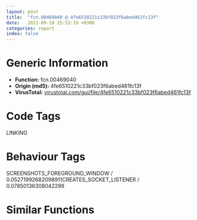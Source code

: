 ```yaml
---
layout: post
title:  "fcn.00469040 @ 4fe6510221c33bf023f6abed461fc13f"
date:   2021-09-10 15:52:19 +0300
categories: report
index: false
---
```


# Generic Information
- **Function:** fcn.00469040
- **Origin (md5):** 4fe6510221c33bf023f6abed461fc13f
- **VirusTotal:** [virustotal.com/gui/file/4fe6510221c33bf023f6abed461fc13f][virustotal_ref]

# Code Tags
<span class="tag" id="LINKING">LINKING</span>


# Behaviour Tags
<span class="bhv-tag" id="SCREENSHOTS_FOREGROUND_WINDOW">SCREENSHOTS_FOREGROUND_WINDOW / 0.05271992682098911</span><span class="bhv-tag" id="CREATES_SOCKET_LISTENER">CREATES_SOCKET_LISTENER / 0.07850136308042298</span>

# Similar Functions
<script type="text/javascript" src="https://www.gstatic.com/charts/loader.js"></script>
<script type="text/javascript">

    google.charts.load('current', {'packages':['corechart']});
    google.charts.setOnLoadCallback(drawChart);

    function drawChart() {
    var data = new google.visualization.DataTable();
        data.addColumn('number', 'X');
        data.addColumn('number', 'Y');
        data.addColumn({type: 'string', role: 'tooltip', 'p': {'html': true}});
        data.addColumn({'type': 'string', 'role': 'style'});
        
        data.addRows([
    [0, 0, '<b><a href="/report/fcn.00469040@4fe6510221c33bf023f6abed461fc13f">fcn.00469040</a><br>@4fe6510221c33bf023f6abed461fc13f</b><br>mov eax, 0x805c<br>call fcn.00498540<br>push ebx<br>push ebp<br>mov ebp, dword[esp+0x8068]<br>push edi<br>cmp ebp, 0xc7<br>ja 0x4692dc<br>mov eax, dword[esi+0x10]<br>mov ecx, dword[esi]<br>mov edi, dword[sym.imp.USER32.dll_SendMessageW]<br>push 0<br>push 0<br>mov dword[esp+0x14], eax<br>push 0x1004<br>lea eax, [eax+ebp*4]<br>push ecx<br>lea ebp, [eax+ebp+6]<br>call edi<br>cmp byte[ebp+1], 0<br>mov ebx, eax<br>je 0x469098<br>cmp byte[esp+0x8070], 0<br>jne 0x4692dc<br>cmp ebx, 2<br>jl 0x4692dc<br>mov ax, word[esp+0x8074]<br>xor ecx, ecx<br>cmp ax, cx<br>je 0x4690b6<br>cmp ax, 0x41<br>jmp 0x4690d2<br>mov eax, dword[esp+0xc]<br>mov edx, dword[esp+0x806c]<br>cmp edx, dword[eax]<br>jne 0x4690cf<br>cmp byte[ebp+3], cl<br>jne 0x4690cf<br>cmp byte[eax+4], cl<br>jmp 0x4690d2<br>cmp byte[ebp+4], cl<br>lea eax, [esp+0x66]<br>sete byte[esp+0x8066]<br>mov dword[esp+0x3c], eax<br>mov dword[esp+0x40], 0x1fff<br>mov al, byte[ebp]<br>cmp al, 1<br>jne 0x4691b3<br>mov dword[esp+0x48], ecx<br>mov dword[esp+0x2c], ecx<br>cmp ebx, ecx<br>jle 0x469198<br>mov eax, dword[esi]<br>mov ecx, dword[esp+0x806c]<br>lea edx, [esp+0x28]<br>push edx<br>push 0<br>push 0x104b<br>push eax<br>mov dword[esp+0x38], 1<br>mov dword[esp+0x40], ecx<br>call edi<br>test eax, eax<br>je 0x46915e<br>mov eax, dword[esp+0x3c]<br>mov ebp, eax<br>call fcn.0040d200<br>test al, al<br>je 0x46914f<br>push 0x10<br>push 0<br>push ebp<br>call fcn.0048e37b<br>add esp, 0xc<br>mov dword[esp+0x48], eax<br>jmp 0x469166<br>push ebp<br>call fcn.0048dfe6<br>add esp, 4<br>mov dword[esp+0x48], eax<br>jmp 0x469166<br>mov dword[esp+0x48], 0<br>mov edx, dword[esi]<br>lea ecx, [esp+0x28]<br>push ecx<br>push 0<br>push 0x104c<br>push edx<br>mov dword[esp+0x38], 4<br>mov dword[esp+0x40], 0<br>call edi<br>mov eax, dword[esp+0x2c]<br>inc eax<br>mov dword[esp+0x2c], eax<br>cmp eax, ebx<br>jl 0x469105<br>movzx eax, byte[esp+0x8066]<br>mov ecx, dword[esi]<br>push 0x469020<br>push eax<br>push 0x1030<br>push ecx<br>jmp 0x4692c3<br>test al, al<br>jne 0x469202<br>cmp byte[ebp+2], 3<br>jne 0x469202<br>cmp dword[0x4c64d0], ecx<br>jne 0x4691ee<br>push 0x4bc714<br>call dword[sym.imp.KERNEL32.dll_LoadLibraryW]<br>test eax, eax<br>je 0x4691e5<br>push str.StrCmpLogicalW<br>push eax<br>call dword[sym.imp.KERNEL32.dll_GetProcAddress]<br>mov dword[0x4c64d0], eax<br>cmp dword[0x4c64d0], 0<br>je 0x4691fe<br>mov eax, dword[esp+0x40]<br>cdq <br>sub eax, edx<br>sar eax, 1<br>dec eax<br>mov dword[esp+0x40], eax<br>jmp 0x469202<br>mov byte[ebp+2], 2<br>mov eax, dword[esi]<br>mov edx, dword[esp+0x806c]<br>mov dword[esp+0x5c], eax<br>mov dword[esp+0x30], edx<br>mov ecx, dword[ebp]<br>mov dword[esp+0x60], ecx<br>mov dl, byte[ebp+4]<br>push 0x468e80<br>lea ecx, [esp+0x14]<br>push ecx<br>push 0x1051<br>push eax<br>mov byte[esp+0x74], dl<br>mov byte[esp+0x8077], 1<br>mov dword[esp+0x4c], 0<br>mov dword[esp+0x38], 1<br>call edi<br>xor ebp, ebp<br>cmp dword[esp+0x3c], ebp<br>jne 0x4692c5<br>mov dword[esp+0x30], ebp<br>mov dword[esp+0x28], 4<br>mov dword[esp+0x48], ebp<br>mov dword[esp+0x2c], ebp<br>cmp ebx, ebp<br>jle 0x469291<br>jmp 0x469270<br>mov eax, dword[esi]<br>lea edx, [esp+0x28]<br>push edx<br>push ebp<br>push 0x104c<br>push eax<br>call edi<br>mov eax, dword[esp+0x2c]<br>inc dword[esp+0x48]<br>inc eax<br>mov dword[esp+0x2c], eax<br>cmp eax, ebx<br>jl 0x469270<br>mov ecx, dword[esp+0x806c]<br>push 0x468e80<br>mov eax, 1<br>lea edx, [esp+0x14]<br>push edx<br>mov dword[esp+0x18], eax<br>mov dword[esp+0x30], eax<br>mov eax, dword[esi]<br>push 0x1030<br>mov byte[esp+0x8073], 0<br>mov dword[esp+0x3c], ecx<br>push eax<br>call edi<br>mov eax, dword[esp+0xc]<br>mov ecx, dword[esp+0x806c]<br>mov dword[eax], ecx<br>mov dl, byte[esp+0x8066]<br>mov byte[eax+4], dl<br>pop edi<br>pop ebp<br>pop ebx<br>add esp, 0x805c<br>ret <br><eoc> ', 'point { fill-color: #e0440e; }'],

        ]);

    var options = {
        title: 'Similarity Plot',
        legend: 'none',
        colors: ['#dedbd9', '#e6693e', '#ec8f6e', '#f3b49f', '#f6c7b6'],
        tooltip: {isHtml: true, trigger: 'both'},
        explorer: {
        actions: ["dragToZoom", "rightClickToReset"],
        },
        chartArea: {
        width: '80%',
        height: '80%'
        },
        width: '100%',
        height: '100%'
    };

    var chart = new google.visualization.ScatterChart(document.getElementById('chart_div'));

    chart.draw(data, options);
    }
    
</script>


<div id="chart_div" style="width: 100%px; height: 100%;"></div>

# Disassembled Code
{% highlight nasm %}

mov eax, 0x805c
call fcn.00498540
push ebx
push ebp
mov ebp, dword[esp+0x8068]
push edi
cmp ebp, 0xc7
ja 0x4692dc
mov eax, dword[esi+0x10]
mov ecx, dword[esi]
mov edi, dword[sym.imp.USER32.dll_SendMessageW]
push 0
push 0
mov dword[esp+0x14], eax
push 0x1004
lea eax, [eax+ebp*4]
push ecx
lea ebp, [eax+ebp+6]
call edi
cmp byte[ebp+1], 0
mov ebx, eax
je 0x469098
cmp byte[esp+0x8070], 0
jne 0x4692dc
cmp ebx, 2
jl 0x4692dc
mov ax, word[esp+0x8074]
xor ecx, ecx
cmp ax, cx
je 0x4690b6
cmp ax, 0x41
jmp 0x4690d2
mov eax, dword[esp+0xc]
mov edx, dword[esp+0x806c]
cmp edx, dword[eax]
jne 0x4690cf
cmp byte[ebp+3], cl
jne 0x4690cf
cmp byte[eax+4], cl
jmp 0x4690d2
cmp byte[ebp+4], cl
lea eax, [esp+0x66]
sete byte[esp+0x8066]
mov dword[esp+0x3c], eax
mov dword[esp+0x40], 0x1fff
mov al, byte[ebp]
cmp al, 1
jne 0x4691b3
mov dword[esp+0x48], ecx
mov dword[esp+0x2c], ecx
cmp ebx, ecx
jle 0x469198
mov eax, dword[esi]
mov ecx, dword[esp+0x806c]
lea edx, [esp+0x28]
push edx
push 0
push 0x104b
push eax
mov dword[esp+0x38], 1
mov dword[esp+0x40], ecx
call edi
test eax, eax
je 0x46915e
mov eax, dword[esp+0x3c]
mov ebp, eax
call fcn.0040d200
test al, al
je 0x46914f
push 0x10
push 0
push ebp
call fcn.0048e37b
add esp, 0xc
mov dword[esp+0x48], eax
jmp 0x469166
push ebp
call fcn.0048dfe6
add esp, 4
mov dword[esp+0x48], eax
jmp 0x469166
mov dword[esp+0x48], 0
mov edx, dword[esi]
lea ecx, [esp+0x28]
push ecx
push 0
push 0x104c
push edx
mov dword[esp+0x38], 4
mov dword[esp+0x40], 0
call edi
mov eax, dword[esp+0x2c]
inc eax
mov dword[esp+0x2c], eax
cmp eax, ebx
jl 0x469105
movzx eax, byte[esp+0x8066]
mov ecx, dword[esi]
push 0x469020
push eax
push 0x1030
push ecx
jmp 0x4692c3
test al, al
jne 0x469202
cmp byte[ebp+2], 3
jne 0x469202
cmp dword[0x4c64d0], ecx
jne 0x4691ee
push 0x4bc714
call dword[sym.imp.KERNEL32.dll_LoadLibraryW]
test eax, eax
je 0x4691e5
push str.StrCmpLogicalW
push eax
call dword[sym.imp.KERNEL32.dll_GetProcAddress]
mov dword[0x4c64d0], eax
cmp dword[0x4c64d0], 0
je 0x4691fe
mov eax, dword[esp+0x40]
cdq
sub eax, edx
sar eax, 1
dec eax
mov dword[esp+0x40], eax
jmp 0x469202
mov byte[ebp+2], 2
mov eax, dword[esi]
mov edx, dword[esp+0x806c]
mov dword[esp+0x5c], eax
mov dword[esp+0x30], edx
mov ecx, dword[ebp]
mov dword[esp+0x60], ecx
mov dl, byte[ebp+4]
push 0x468e80
lea ecx, [esp+0x14]
push ecx
push 0x1051
push eax
mov byte[esp+0x74], dl
mov byte[esp+0x8077], 1
mov dword[esp+0x4c], 0
mov dword[esp+0x38], 1
call edi
xor ebp, ebp
cmp dword[esp+0x3c], ebp
jne 0x4692c5
mov dword[esp+0x30], ebp
mov dword[esp+0x28], 4
mov dword[esp+0x48], ebp
mov dword[esp+0x2c], ebp
cmp ebx, ebp
jle 0x469291
jmp 0x469270
mov eax, dword[esi]
lea edx, [esp+0x28]
push edx
push ebp
push 0x104c
push eax
call edi
mov eax, dword[esp+0x2c]
inc dword[esp+0x48]
inc eax
mov dword[esp+0x2c], eax
cmp eax, ebx
jl 0x469270
mov ecx, dword[esp+0x806c]
push 0x468e80
mov eax, 1
lea edx, [esp+0x14]
push edx
mov dword[esp+0x18], eax
mov dword[esp+0x30], eax
mov eax, dword[esi]
push 0x1030
mov byte[esp+0x8073], 0
mov dword[esp+0x3c], ecx
push eax
call edi
mov eax, dword[esp+0xc]
mov ecx, dword[esp+0x806c]
mov dword[eax], ecx
mov dl, byte[esp+0x8066]
mov byte[eax+4], dl
pop edi
pop ebp
pop ebx
add esp, 0x805c
ret

{% endhighlight %}

[virustotal_ref]: https://www.virustotal.com/gui/file/4fe6510221c33bf023f6abed461fc13f